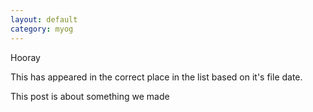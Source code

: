```yaml
---
layout: default
category: myog
---
```

Hooray  

This has appeared in the correct place in the list based on it's file date.

This post is about something we made
